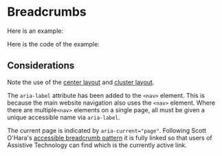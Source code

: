 # Breadcrumbs

Here is an example:

<example title="Breadcrumbs" src="components/breadcrumbs.html.twig"></example>

Here is the code of the example:

<exampleHtml src="components/breadcrumbs.html.twig"></exampleHtml>

## Considerations

Note the use of the [center layout](../layouts/center.md) and [cluster layout](../layouts/cluster.md).

The `aria-label` attribute has been added to the `<nav>` element. This is because the main website navigation also uses the `<nav>` element. Where there are multiple`<nav>` elements on a single page, all must be given a unique accessible name via `aria-label`.

The current page is indicated by `aria-current="page"`. Following Scott O'Hara's [accessible breadcrumb pattern](https://scottaohara.github.io/a11y_breadcrumbs/) it is fully linked so that users of Assistive Technology can find which is the currently active link.